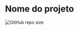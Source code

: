# Nome do projeto

![GitHub repo size](https://img.shields.io/github/repo-size/iuricode/README-template?style=for-the-badge)




